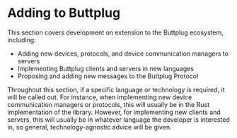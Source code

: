 # Adding to Buttplug

This section covers development on extension to the Buttplug ecosystem, including:

- Adding new devices, protocols, and device communication managers to servers
- Implementing Buttplug clients and servers in new languages
- Proposing and adding new messages to the Buttplug Protocol

Throughout this section, if a specific language or technology is required, it will be called out.
For instance, when implementing new device communication managers or protocols, this will usually
be in the Rust implementation of the library. However, for implementing new clients and servers, this will usually be in whatever language the developer is interested in, so general, technology-agnostic advice will be given.
